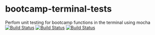 # bootcamp-terminal-tests
Perfom unit testing for bootcamp functions in the terminal using mocha
[![Build Status](https://travis-ci.org/MafoloEmmanuel/bootcamp-terminal-tests.svg?branch=master)](https://travis-ci.org/MafoloEmmanuel/bootcamp-terminal-tests)
[![Build Status](https://travis-ci.org/MafoloEmmanuel/bootcamp-terminal-tests.svg?branch=master)](https://travis-ci.org/MafoloEmmanuel/bootcamp-terminal-tests)
[![Build Status](https://travis-ci.org/MafoloEmmanuel/bootcamp-terminal-tests.svg?branch=master)](https://travis-ci.org/MafoloEmmanuel/bootcamp-terminal-tests)